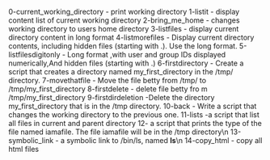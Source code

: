 0-current_working_directory - print working directory 
1-listit  - display content list of current working directory
2-bring_me_home - changes working directory to users home directory
3-listfiles - display current directory content in long format
4-listmorefiles - Display current directory contents, including hidden files (starting with .). Use the long format.
5-listfilesdigitonly - Long format ,with user and group IDs displayed numerically,And hidden files (starting with .)
6-firstdirectory - Create a script that creates a directory named my_first_directory in the /tmp/ directory.
7-movethatfile - Move the file betty from /tmp/ to /tmp/my_first_directory
8-firstdelete - delete file betty fro m /tmp/my_first_directory
9-firstdirdeletion -Delete the directory my_first_directory that is in the /tmp directory.
10-back - Write a script that changes the working directory to the previous one.
11-lists -a script that list all files in current and parent directory
12- a script that prints the type of the file named iamafile. The file iamafile will be in the /tmp directory\n
13-symbolic_link - a symbolic link to /bin/ls, named __ls__\n
14-copy_html - copy all html files
